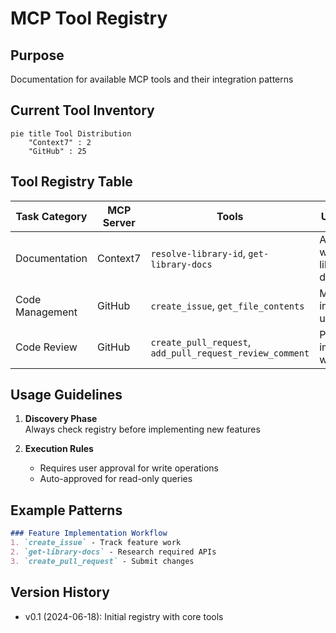 # MCP Tool Registry

## Purpose
Documentation for available MCP tools and their integration patterns

## Current Tool Inventory
```mermaid
pie title Tool Distribution
    "Context7" : 2
    "GitHub" : 25
```

## Tool Registry Table
| Task Category | MCP Server | Tools | Usage Pattern |
|---------------|------------|-------|---------------|
| Documentation | Context7 | `resolve-library-id`, `get-library-docs` | Auto-trigger when unknown libraries detected |
| Code Management | GitHub | `create_issue`, `get_file_contents` | Manual invocation with user approval |
| Code Review | GitHub | `create_pull_request`, `add_pull_request_review_comment` | Post-implementation workflow |

## Usage Guidelines
1. **Discovery Phase**  
   Always check registry before implementing new features  
   
2. **Execution Rules**  
   - Requires user approval for write operations  
   - Auto-approved for read-only queries  

## Example Patterns
```markdown
### Feature Implementation Workflow
1. `create_issue` - Track feature work
2. `get-library-docs` - Research required APIs
3. `create_pull_request` - Submit changes
```

## Version History
- v0.1 (2024-06-18): Initial registry with core tools
